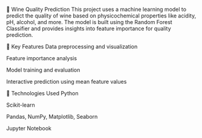 
🍷 Wine Quality Prediction
This project uses a machine learning model to predict the quality of wine based on physicochemical properties like acidity, pH, alcohol, and more. The model is built using the Random Forest Classifier and provides insights into feature importance for quality prediction.

📌 Key Features
Data preprocessing and visualization

Feature importance analysis

Model training and evaluation

Interactive prediction using mean feature values

🔧 Technologies Used
Python

Scikit-learn

Pandas, NumPy, Matplotlib, Seaborn

Jupyter Notebook


